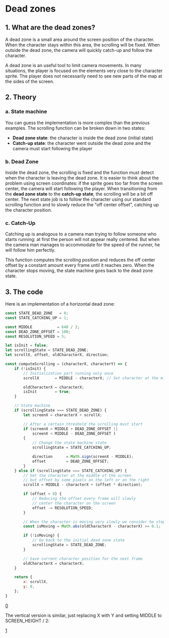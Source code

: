 # Dead zones

## 1. What are the dead zones?
A dead zone is a small area around the screen position of the character.
When the character stays within this area, the scrolling will be fixed.
When outside the dead zone, the camera will quickly catch-up and follow the character.

A dead zone is an useful tool to limit camera movements.
In many situations, the player is focused on the elements very close to the character sprite.
The player does not necessarily need to see new parts of the map at the sides of the screen.

## 2. Theory

### a. State machine
You can guess the implementation is more complex than the previous examples.
The scrolling function can be broken down in two states:
- **Dead zone state**: the character is inside the dead zone (initial state)
- **Catch-up state**: the character went outside the dead zone and the camera must start following the player

### b. Dead Zone
Inside the dead zone, the scrolling is fixed and the function must detect when the character is leaving the dead zone.
It is easier to think about the problem using screen coordinates: if the sprite goes too far from the screen center, the camera will start following the player.
When transitioning from the **dead zone state** to the **catch-up state**, the scrolling will be a bit off center. The next state job is to follow the character using our standard scrolling function and to slowly reduce the "off center offset", catching up the character position.

### c. Catch-Up
Catching up is analogous to a camera man trying to follow someone who starts running: at first the person will not appear really centered.
But when the camera man manages to accommodate for the speed of the runner, he will follow him perfectly.

This function computes the scrolling position and reduces the off center offset by a constant amount every frame until it reaches zero.
When the character stops moving, the state machine goes back to the dead zone state.

## 3. The code
Here is an implementation of a horizontal dead zone:

```js
const STATE_DEAD_ZONE   = 0;
const STATE_CATCHING_UP = 1;

const MIDDLE           = 640 / 2;
const DEAD_ZONE_OFFSET = 100;
const RESOLUTION_SPEED = 5;

let isInit = false;
let scrollingState = STATE_DEAD_ZONE;
let scrollX, offset, oldCharacterX, direction;

const computeScrolling = (characterX, characterY) => {
    if (!isInit) {
        // Initialization part running only once
        scrollX       = MIDDLE - characterX; // Set character at the middle of the screen

        oldCharacterX = characterX;
        isInit        = true;
    }

    // State machine
    if (scrollingState === STATE_DEAD_ZONE) {
        let screenX = characterX + scrollX;

        // After a certain threshold the scrolling must start
        if (screenX > MIDDLE + DEAD_ZONE_OFFSET ||
            screenX < MIDDLE - DEAD_ZONE_OFFSET )
        {
            // Change the state machine state
            scrollingState = STATE_CATCHING_UP;

            direction      = Math.sign(screenX - MIDDLE);
            offset         = DEAD_ZONE_OFFSET;
        }
    } else if (scrollingState === STATE_CATCHING_UP) {
        // Set the character at the middle of the screen
        // but offset by some pixels on the left or on the right
        scrollX = MIDDLE - characterX + (offset * direction);

        if (offset > 0) {
            // Reducing the offset every frame will slowly
            // center the character on the screen
            offset -= RESOLUTION_SPEED;
        }

        // When the character is moving very slowly we consider he stopped
        const isMoving = Math.abs(oldCharacterX - characterX) >= 0.1;

        if (!isMoving) {
            // Go back to the initial dead zone state
            scrollingState = STATE_DEAD_ZONE;
        }

        // Save current character position for the next frame
        oldCharacterX = characterX;
    }

    return {
        x: scrollX,
        y: 0,
    };
}
```

[0](play)

The vertical version is similar, just replacing X with Y and setting MIDDLE to SCREEN_HEIGHT / 2:

[1](play)
